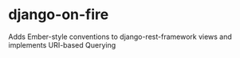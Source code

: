 django-on-fire
==============

Adds Ember-style conventions to django-rest-framework views and implements URI-based Querying